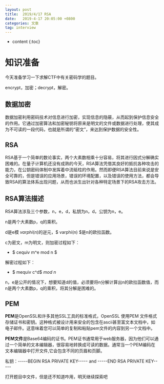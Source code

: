 ```yaml
---
layout: post
title:  2019/4/17 RSA
date:   2019-4-17 20:05:00 +0800
categories: 文章
tag: interview
---
```


* content
{:toc}
# 知识准备

今天准备学习一下求解CTF中有关密码学的题目。

encrypt，加密；decrypt，解密。

## 数据加密

数据加密利用密码技术对信息进行加密，实现信息的隐蔽，从而起到保护信息安全的作用。它通过加密算法和加密秘钥将原来是明文的文件或数据进行处理，使其成为不可读的一段代码，也就是所谓的“密文”，来达到保护数据的安全性。

## RSA

RSA基于一个简单的数论事实，两个大素数相乘十分容易，将其进行因式分解确实困难的。在量子计算机还没有成熟的今天，RSA算法凭借其良好的抵抗各种攻击的能力，在公钥密码体制中发挥着中流砥柱的作用。然而即便RSA算法目前来说是安全可靠的，但是错误的应用场景，错误的环境配置，以及错误的使用方法，都会导致RSA的算法体系出现问题，从而也派生出针对各种特定场景下的RSA攻击方法。

## RSA算法描述

RSA算法涉及三个参数，n，e，d，私钥为n，d，公钥为n，e。

n是两个大素数p，q的乘积。

d是e模 $varphi(n)$的逆元，$ varphi(n) $是n的欧拉函数。

c为密文，m为明文，则加密过程如下：

- $ cequiv m^e mod n $

解密过程如下：

- $ mequiv c^d$ $mod$ $n$

n，e是公开的情况下，想要知道d的值，必须要将n分解计算出n的欧拉函数值，而n是两个大素数p，q的乘积，将其分解是困难的。

## PEM

**PEM**是OpenSSL和许多其他SSL工具的标准格式，OpenSSL 使用PEM 文件格式存储证书和密钥。这种格式被设计用来安全的包含在ascii甚至富文本文档中，如电子邮件。这意味着您可以简单的复制和粘贴pem文件的内容到另一个文档中。

**PEM文件**是Base64编码的证书。PEM证书通常用于web服务器，因为他们可以通过一个简单的文本编辑器，很容易地转换成可读的数据。通常当一个PEM编码在文本编辑器中打开文件,它会包含不同的页眉和页脚。

私钥：-----BEGIN RSA PRIVATE KEY----- and -----END RSA PRIVATE KEY-----



打开题目中文件，但是还不知道咋用，明天继续探索吧


